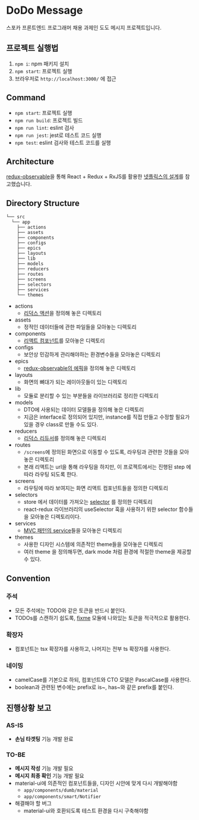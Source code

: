 # DoDo Message

스포카 프론트엔드 프로그래머 채용 과제인 도도 메시지 프로젝트입니다.

## 프로젝트 실행법

1. `npm i`: npm 패키지 설치
2. `npm start`: 프로젝트 실행
3. 브라우저로 `http://localhost:3000/` 에 접근

## Command

- `npm start`: 프로젝트 실행
- `npm run build`: 프로젝트 빌드
- `npm run lint`: eslint 검사
- `npm run jest`: jest로 테스트 코드 실행
- `npm test`: eslint 검사와 테스트 코드를 실행

## Architecture

[redux-observable](https://redux-observable.js.org/)을 통해 React + Redux + RxJS를 활용한 [넷플릭스의 설계](https://youtu.be/AslncyG8whg)를 참고했습니다.

## Directory Structure

```
└── src
  └── app
    ├── actions
    ├── assets
    ├── components
    ├── configs
    ├── epics
    ├── layouts
    ├── lib
    ├── models
    ├── reducers
    ├── routes
    ├── screens
    ├── selectors
    ├── services
    └── themes
```

- actions
  - [리덕스 액션](https://redux.js.org/basics/actions)을 정의해 놓은 디렉토리
- assets
  - 정적인 데이터들에 관한 파일들을 모아놓는 디렉토리
- components
  - [리액트 컴포넌트](https://ko.reactjs.org/docs/components-and-props.html)를 모아놓은 디렉토리
- configs
  - 보안상 민감하게 관리해야하는 환경변수들을 모아놓은 디렉토리
- epics
  - [redux-observable의 에픽](https://redux-observable.js.org/docs/basics/Epics.html)을 정의해 놓은 디렉토리
- layouts
  - 화면의 뼈대가 되는 레이아웃들이 있는 디렉토리
- lib
  - 모듈로 분리할 수 있는 부분들을 라이브러리로 정리한 디렉토리
- models
  - DTO에 사용되는 데이터 모델들을 정의해 놓은 디렉토리
  - 지금은 interface로 정의되어 있지만, instance를 직접 만들고 수정할 필요가 있을 경우 class로 만들 수도 있다.
- reducers
  - [리덕스 리듀서](https://redux.js.org/basics/reducers)를 정의해 놓은 디렉토리
- routes
  - `/screens`에 정의된 화면으로 이동할 수 있도록, 라우팅과 관련한 것들을 모아놓은 디렉토리
  - 본래 리액트는 url을 통해 라우팅을 하지만, 이 프로젝트에서는 진행된 step 에 따라 라우팅 되도록 한다.
- screens
  - 라우팅에 따라 보여지는 화면 리액트 컴포넌트들을 정의한 디렉토리
- selectors
  - store 에서 데이터를 가져오는 [selector](https://react-redux.js.org/next/api/hooks#useselector) 를 정의한 디렉토리
  - react-redux 라이브러리의 useSelector 훅을 사용하기 위한 selector 함수들을 모아놓은 디렉토리이다.
- services
  - [MVC 패턴의 service](https://pjh3749.tistory.com/89)들을 모아놓은 디렉토리
- themes
  - 사용한 디자인 시스템에 의존적인 theme들을 모아놓은 디렉토리
  - 여러 theme 을 정의해두면, dark mode 처럼 환경에 적절한 theme을 제공할 수 있다.

## Convention

### 주석

- 모든 주석에는 TODO와 같은 토큰을 반드시 붙인다.
- TODOs를 스캔하기 쉽도록, [fixme](https://github.com/JohnPostlethwait/fixme) 모듈에 나와있는 토큰을 적극적으로 활용한다.

### 확장자

- 컴포넌트는 tsx 확장자를 사용하고, 나머지는 전부 ts 확장자를 사용한다.

### 네이밍

- camelCase를 기본으로 하되, 컴포넌트와 CTO 모델은 PascalCase를 사용한다.
- boolean과 관련된 변수에는 prefix로 is~, has~와 같은 prefix를 붙인다.

## 진행상황 보고

### AS-IS

- **손님 타겟팅** 기능 개발 완료

### TO-BE

- **메시지 작성** 기능 개발 필요
- **메시지 최종 확인** 기능 개발 필요
- material-ui에 의존적인 컴포넌트들을, 디자인 시안에 맞게 다시 개발해야함
  - `app/components/dumb/material`
  - `app/components/smart/Notifier`
- 해결해야 할 버그
  - material-ui와 호환되도록 테스트 환경을 다시 구축해야함
